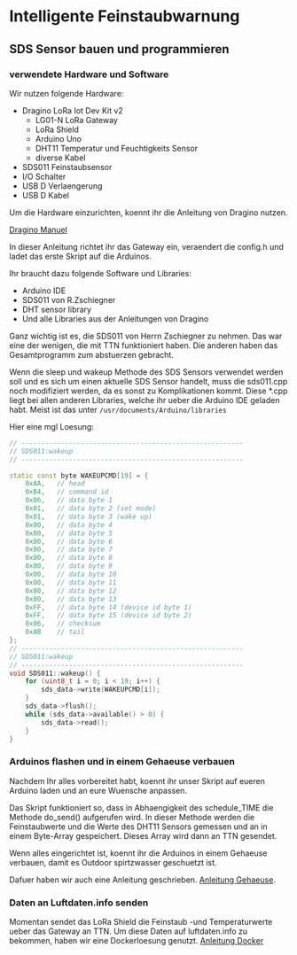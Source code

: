# Intelligente Feinstaubwarnung
## SDS Sensor bauen und programmieren
### verwendete Hardware und Software

Wir nutzen folgende Hardware:
* Dragino LoRa Iot Dev Kit v2
   * LG01-N LoRa Gateway
   * LoRa Shield
   * Arduino Uno
   * DHT11 Temperatur und Feuchtigkeits Sensor
   * diverse Kabel
* SDS011 Feinstaubsensor
* I/O Schalter
* USB D Verlaengerung
* USB D Kabel

Um die Hardware einzurichten, koennt ihr die Anleitung von Dragino nutzen.

[Dragino Manuel](http://www.dragino.com/downloads/downloads/LoRa_IoT_Kit/v2-Kit/Single%20Channel%20LoRa%20IoT%20Kit%20v2%20User%20Manual_v1.0.6.pdf)

In dieser Anleitung richtet ihr das Gateway ein, veraendert die
config.h und ladet das erste Skript auf die Arduinos.

Ihr braucht dazu folgende Software und Libraries:
* Arduino IDE
* SDS011 von R.Zschiegner
* DHT sensor library
* Und alle Libraries aus der Anleitungen von Dragino

Ganz wichtig ist es, die SDS011 von Herrn Zschiegner zu nehmen. Das war eine der
wenigen, die mit TTN funktioniert haben. Die anderen haben das Gesamtprogramm
zum abstuerzen gebracht.

Wenn die sleep und wakeup Methode des SDS Sensors verwendet werden soll und es
sich um einen aktuelle SDS Sensor handelt, muss die sds011.cpp noch modifiziert
werden, da es sonst zu Komplikationen kommt. Diese *.cpp liegt bei allen
anderen Libraries, welche ihr ueber die Arduino IDE geladen habt. Meist ist
das unter `/usr/documents/Arduino/libraries`

Hier eine mgl Loesung:

```Cpp
// --------------------------------------------------------
// SDS011:wakeup
// --------------------------------------------------------

static const byte WAKEUPCMD[19] = {
	0xAA,	// head
	0xB4,	// command id
	0x06,	// data byte 1
	0x01,	// data byte 2 (set mode)
	0x01,	// data byte 3 (wake up)
	0x00,	// data byte 4
	0x00,	// data byte 5
	0x00,	// data byte 6
	0x00,	// data byte 7
	0x00,	// data byte 8
	0x00,	// data byte 9
	0x00,	// data byte 10
	0x00,	// data byte 11
	0x00,	// data byte 12
	0x00,	// data byte 13
	0xFF,	// data byte 14 (device id byte 1)
	0xFF,	// data byte 15 (device id byte 2)
	0x06,	// checksum
	0xAB	// tail
};
// --------------------------------------------------------
// SDS011:wakeup
// --------------------------------------------------------
void SDS011::wakeup() {
	for (uint8_t i = 0; i < 19; i++) {
		sds_data->write(WAKEUPCMD[i]);
	}
	sds_data->flush();
	while (sds_data->available() > 0) {
		sds_data->read();
	}
}

```

### Arduinos flashen und in einem Gehaeuse verbauen

Nachdem Ihr alles vorbereitet habt, koennt ihr unser Skript auf eueren Arduino
laden und an eure Wuensche anpassen.

Das Skript funktioniert so, dass in Abhaengigkeit des schedule_TIME die Methode
do_send() aufgerufen wird. In dieser Methode werden die Feinstaubwerte und die
Werte des DHT11 Sensors gemessen und an in einem Byte-Array gespeichert. 
Dieses Array wird dann an TTN gesendet.

Wenn alles eingerichtet ist, koennt ihr die Arduinos in einem Gehaeuse verbauen,
damit es Outdoor spirtzwasser geschuetzt ist.

Dafuer haben wir auch eine Anleitung geschrieben. [Anleitung
Gehaeuse](README_CASING.md).

### Daten an Luftdaten.info senden

Momentan sendet das LoRa Shield die Feinstaub -und Temperaturwerte ueber das
Gateway an TTN. Um diese Daten auf luftdaten.info zu bekommen, haben wir eine
Dockerloesung genutzt. [Anleitung Docker](README_DATA_TO_LUFTDATEN.md)


